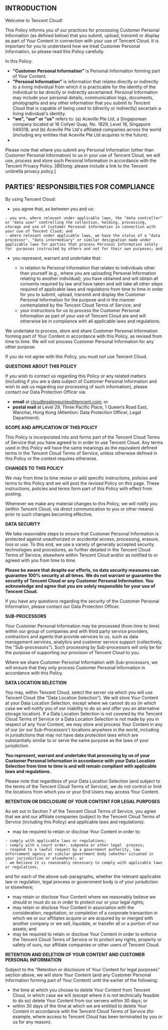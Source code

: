 ## INTRODUCTION  

Welcome to Tencent Cloud!

This Policy informs you of our practices for processing Customer Personal Information (as defined below) that you submit, upload, transmit or display as part of Your Content in connection with your use of Tencent Cloud.  It is important for you to understand how we treat Customer Personal Information, so please read this Policy carefully. 

In this Policy:

   - **"Customer Personal Information"** is Personal Information forming part of Your Content.
   - **"Personal Information"** is information that relates directly or indirectly to a living individual from which it is practicable for the identity of the individual to be directly or indirectly ascertained. Personal Information may include your personal details, communication logs, documents, photographs and any other information that you submit to Tencent Cloud that is capable of being used to (directly or indirectly) ascertain a living individual's identity. 
   - **"we", "our" or "us"** refers to: (a) Aceville Pte Ltd, a Singaporean company located at 16 Collyer Quay, No. 1829, Level 18, Singapore 049318; and (b) Aceville Pte Ltd's affiliated companies across the world (including any entities that Aceville Pte Ltd acquires in the future).
   - 
Please note that where you submit any Personal Information (other than Customer Personal Information) to us in your use of Tencent Cloud, we will use, process and store such Personal Information in accordance with the Tencent Privacy Policy. [@Elong: please include a link to the Tencent umbrella privacy policy.]

## PARTIES' RESPONSIBILTIES FOR COMPLIANCE

By using Tencent Cloud:

   - you agree that, as between you and us:

    - you are, where relevant under applicable laws, the "data controller" or "data user" controlling the collection, holding, processing, storage and use of Customer Personal Information in connection with your use of Tencent Cloud; and 
    - where relevant under applicable laws, we have the status of a "data processor", "data intermediary" or similar designation made under applicable laws for parties that process Personal Information solely for  purposes instructed by others and not for their own purposes; and

  
- you represent, warrant and undertake that:

    - in relation to Personal Information that relates to individuals other than yourself (e.g., where you are uploading Personal Information relating to another individual), you have obtained and will obtain all consents required by law and have taken and will take all other steps required of applicable laws and regulations from time to time in order for you to submit, upload, transmit and display the Customer Personal Information for the purpose and in the manner contemplated by the Tencent Cloud Terms of Service; and
    - your instructions for us to process the Customer Personal Information as part of your use of Tencent Cloud are and will otherwise be in compliance with all applicable laws and regulations.
    
We undertake to process, store and share Customer Personal Information forming part of Your Content in accordance with this Policy, as revised from time to time.  We will not process Customer Personal Information for any other purpose.

If you do not agree with this Policy, you must not use Tencent Cloud.   

**QUESTIONS ABOUT THIS POLICY**

If you wish to contact us regarding this Policy or any related matters (including if you are a data subject of Customer Personal Information and wish to ask us regarding our processing of such information), please contact our Data Protection Officer via: 

   - **email** at cloudlegalenquiries@tencent.com; or 
   - **postal mail** at Level 29, Three Pacific Place, 1 Queen’s Road East, Wanchai, Hong Kong (Attention: Data Protection Officer, Legal Department).

**SCOPE AND APPLICATION OF THIS POLICY**

This Policy is incorporated into and forms part of the Tencent Cloud Terms of Service that you have agreed to in order to use Tencent Cloud. Any terms used in this Policy will have the same meanings as the equivalent defined terms in the Tencent Cloud Terms of Service, unless otherwise defined in this Policy or the context requires otherwise. 


**CHANGES TO THIS POLICY**

We may from time to time revise or add specific instructions, policies and terms to this Policy and we will post the revised Policy on this page. These instructions, policies and terms form part of this Policy with effect from posting. 

Whenever we make any material changes to this Policy, we will notify you (within Tencent Cloud, via direct communication to you or other means) prior to such changes becoming effective.

**DATA SECURITY**

We take reasonable steps to ensure that Customer Personal Information is protected against unauthorized or accidental access, processing, erasure, loss or use.  To this end, we use a variety of generally accepted security technologies and procedures, as further detailed in the Tencent Cloud Terms of Service, elsewhere within Tencent Cloud and/or as notified to or agreed with you from time to time. 

**Please be aware that despite our efforts, no data security measures can guarantee 100% security at all times. We do not warrant or guarantee the security of Tencent Cloud or any Customer Personal Information.  You acknowledge and agree that you are solely responsible for your use of Tencent Cloud.**

If you have any questions regarding the security of the Customer Personal Information, please contact our Data Protection Officer. 

**SUB-PROCESSORS**

Your Customer Personal Information may be processed (from time to time) within our group of companies and with third party service providers, contractors and agents that provide services to us, such as data management services, analytics and customer service support (collectively, the "Sub-processors"). Such processing by Sub-processors will only be for the purpose of supporting our provision of Tencent Cloud to you. 

Where we share Customer Personal Information with Sub-processors, we will ensure that they only process Customer Personal Information in accordance with this Policy. 

**DATA LOCATION SELECTION**

You may, within Tencent Cloud, select the server via which you will use Tencent Cloud (the "Data Location Selection"). We will store Your Content at your Data Location Selection, except where we cannot do so (in which case we will notify you of our inability to do so and offer you an alternative storage location). If a Data Location Selection is not covered by the Tencent Cloud Terms of Service or a Data Location Selection is not made by you in respect of any Your Content, we may store and process Your Content in any of our (or our Sub-Processors') locations anywhere in the world, including in jurisdictions that may not have data protection laws which are substantially similar to or serve the same purpose as the laws of your jurisdiction.

**You represent, warrant and undertake that processing by us of your Customer Personal Information in accordance with your Data Location Selection from time to time is and will remain compliant with applicable laws and regulations.**

Please note that regardless of your Data Location Selection (and subject to the terms of the Tencent Cloud Terms of Service), we do not control or limit the locations from which you or your End Users may access Your Content. 

**RETENTION OR DISCLOSURE OF YOUR CONTENT FOR LEGAL PURPOSES** 

As set out in Section 7 of the Tencent Cloud Terms of Service, you agree that we and our affiliate companies (subject to the Tencent Cloud Terms of Service (including this Policy) and applicable laws and regulations):

   -  may be required to retain or disclose Your Content in order to: 
   
    - comply with applicable laws or regulations; 
    - comply with a court order, subpoena or other legal  process; 
    - respond to a lawful request by a government authority, law enforcement agency or similar government body (whether situated in your jurisdiction or elsewhere); or 
    - we believe it is reasonably necessary to comply with applicable laws or regulations, 
   
and for each of the above sub-paragraphs, whether the relevant applicable law or regulation, legal process or government body is of your jurisdiction or elsewhere; 

   - may retain or disclose Your Content where we reasonably believe we should or must do so in order to protect our or your legal rights; 
   - may retain or disclose Your Content in association with the consideration, negotiation, or completion of a corporate transaction in which we or our affiliates acquire or are acquired by or merged with another company or we sell, liquidate, or transfer all or a portion of our assets; and 
   - may be required to retain or disclose Your Content in order to enforce the Tencent Cloud Terms of Service or to protect any rights, property or safety of ours, our affiliate companies or other users of Tencent Cloud. 
   
**RETENTION AND DELETION OF YOUR CONTENT AND CUSTOMER PERSONAL INFORMATION**

Subject to the "Retention or disclosure of Your Content for legal purposes" section above, we will store Your Content (and any Customer Personal Information forming part of Your Content) until the earlier of the following: 
   
   - the time at which you choose to delete Your Content from Tencent Cloud, in which case we will (except where it is not technically feasible to do so) delete Your Content from our servers within 30 days; or 
   - within 30 days of the time at which we are entitled to delete Your Content in accordance with the Tencent Cloud Terms of Service (for example, where access to Tencent Cloud has been terminated by you or us for any reason). 
